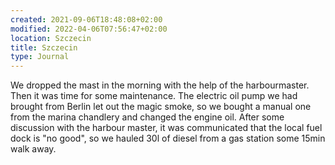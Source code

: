 ```yaml
---
created: 2021-09-06T18:48:08+02:00
modified: 2022-04-06T07:56:47+02:00
location: Szczecin
title: Szczecin
type: Journal
---
```

We dropped the mast in the morning with the help of the harbourmaster. Then it was time for some maintenance. The electric oil pump we had brought from Berlin let out the magic smoke, so we bought a manual one from the marina chandlery and changed the engine oil.
After some discussion with the harbour master, it was communicated that the local fuel dock is "no good", so we hauled 30l of diesel from a gas station some 15min walk away.
